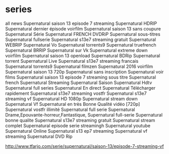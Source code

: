 # series
all news
Supernatural saison 13 episode 7 streaming Supernatural HDRIP Supernatural dernier épisode voirfilm Supernatural saison 13 sans coupure Supernatural Série Supernatural FRENCH DVDRiP Supernatural sous-titres Supernatural fullserie Supernatural s13e7 streaming gratuit Supernatural WEBRIP Supernatural Vo Supernatural torrents9 Supernatural truefrench Supernatural BRRIP Supernatural sur Vk Supernatural extreme down voirfilm Supernatural saison 13 openload Supernatural BDRip Supernatural torrent Supernatural Live Supernatural s13e7 streaming francais Supernatural torrents9 Supernatural filmzen Supernatural 2016 voirfilm Supernatural saison 13 720p Supernatural sans inscription Supernatural voir films Supernatural saison 13 episode 7 streaming sous titre Supernatural french Supernatural Streaming Supernatural Saison Supernatural Hdtv Supernatural full series Supernatural En direct Supernatural Télécharger rapidement Supernatural s13e7 streaming vostfr Supernatural s13e7 streaming vf Supernatural HD 1080p Supernatural stream down Supernatural Vf Supernatural en très Bonne Qualité vidéo [720p] Supernatural vostfr illimité Supernatural full serie Supernatural Drame,Epouvante-horreur,Fantastique, Supernatural full-serie Supernatural bonne qualite Supernatural s13e7 streaming gratuit Supernatural stream complet Supernatural episode serie streamingh Supernatural youtube Supernatural Online Supernatural s13 ep7 streaming Supernatural vf streaming Supernatural DVD Rip

http://www.tfarjo.com/serie/supernatural/saison-13/episode-7-streaming-vf
